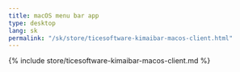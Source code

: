 ```yaml
---
title: macOS menu bar app
type: desktop
lang: sk
permalink: "/sk/store/ticesoftware-kimaibar-macos-client.html"
---
```


{% include store/ticesoftware-kimaibar-macos-client.md %}
